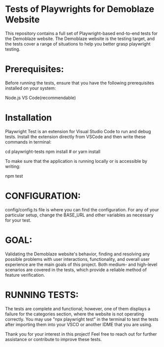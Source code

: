 # Tests of Playwrights for Demoblaze Website

This repository contains a full set of Playwright-based end-to-end tests for the Demoblaze website. The Demoblaze website is the testing target, and the tests cover a range of situations to help you better grasp playwright testing.

# Prerequisites:
Before running the tests, ensure that you have the following prerequisites installed on your system:

Node.js 
VS Code(recommendable)

# Installation

Playwright Test is an extension for Visual Studio Code to run and debug tests.
Install the extension directly from VSCode and then write these commands in terminal:

cd playwright-tests
npm install  # or yarn install

To make sure that the application is running locally or is accessible by writing:

npm test 

 # CONFIGURATION:

config/config.ts file is  where you can find the configuration.
For any of your particular setup, change the BASE_URL and other variables as necessary for your test.

 # GOAL:

Validating the Demoblaze website's behavior, finding and resolving any possible problems with user interactions, functionality, and overall user experience are the main goals of this project. Both medium- and high-level scenarios are covered in the tests, which provide a reliable method of feature verification.

# RUNNING TESTS: 

The tests are complete and functional; however, one of them displays a failure for the categories section, where the website is not operating correctly. You may use "npx playwright test" in the terminal to test the tests after importing them into your VSCO or another IDME that you are using.

Thank you for your interest in this project! Feel free to reach out for further assistance or contribute to improve these tests.
